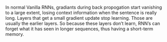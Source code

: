 In normal Vanilla RNNs, gradiants during back propogation start vanishing to a large extent, losing context information when the sentence is really long. Layers that get a small gradient update stop learning. Those are usually the earlier layers. So because these layers don’t learn, RNN’s can forget what it has seen in longer sequences, thus having a short-term memory.
